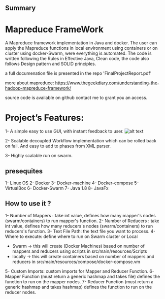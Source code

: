 ## Summary

# Mapreduce FrameWork

A Mapreduce framework implementation in Java and docker.
The user can apply the Mapreduce functions in local environment using containers or on cluster using docker-Swarm, were everything is automated.
The code is written following the Rules in Effective Java, Clean code, the code also follows Design pattern and SOLID principles.

a full documenation file is presented in the repo 'FinalProjectReport.pdf'

more about mapreduce:
https://www.thegeekdiary.com/understanding-the-hadoop-mapreduce-framework/

source code is available on github contact me to grant you an access.

# Project’s Features:

1- A simple easy to use GUI, with instant feedback to user.
![alt text](https://i.imgur.com/kwH5KFw.png)

2- Scalable decoupled Workflow implementation which can be rolled back on fail. And
easy to add to phases from XML parser.

3- Highly scalable run on swarm.

## presequites 

1- Linux OS
2- Docker
3- Docker-machine
4- Docker-compose
5- VirtualBox
6- Docker-Swarm
7- Java 1.8
8- JavaFx

## How to use it ?
1- Number of Mappers : take int value, defines how many mapper's nodes (swarm/containers) to run mapper's function.
2- Number of Reducers : take int value, defines how many reducers's nodes (swarm/containers) to run reducers's function.
3- Text File Path: the text file you want to process.
4- Where to execute: define where to run on Swarm cluster or Local 
   - Swarm -> this will create (Docker Machines) based on number of mappers and reducers using scripts in src/main/resources/Scripts
   - locally -> this will create containers based on number of mappers and reducers in src/main/resources/compose/docker-compose.vm   

5- Custom Imports: custom imports for Mapper and Reducer Function.
6- Mapper Function (must return a generic hashmap and takes file) defines the function to run on the mapper nodes.
7- Reducer Function (must return a generic hashmap and takes hashmap) defines the function to run on the reducer nodes.


     

